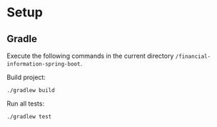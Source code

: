# Setup

## Gradle
Execute the following commands in the current directory `/financial-information-spring-boot`.

Build project:

    ./gradlew build

Run all tests:

    ./gradlew test
